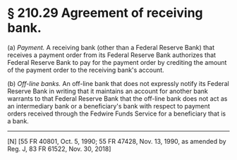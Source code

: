 # § 210.29   Agreement of receiving bank.

(a) *Payment.* A receiving bank (other than a Federal Reserve Bank) that receives a payment order from its Federal Reserve Bank authorizes that Federal Reserve Bank to pay for the payment order by crediting the amount of the payment order to the receiving bank's account. 


(b) *Off-line banks.* An off-line bank that does not expressly notify its Federal Reserve Bank in writing that it maintains an account for another bank warrants to that Federal Reserve Bank that the off-line bank does not act as an intermediary bank or a beneficiary's bank with respect to payment orders received through the Fedwire Funds Service for a beneficiary that is a bank. 



---

[N] [55 FR 40801, Oct. 5, 1990; 55 FR 47428, Nov. 13, 1990, as amended by Reg. J, 83 FR 61522, Nov. 30, 2018] 




